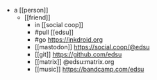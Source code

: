 - a [[person]]
  - [[friend]]
	- in [[social coop]]
	- #pull [[edsu]]
	- #go https://inkdroid.org
	- [[mastodon]] https://social.coop/@edsu
	- [[git]] https://github.com/edsu
	- [[matrix]] @edsu:matrix.org
	- [[music]] https://bandcamp.com/edsu
